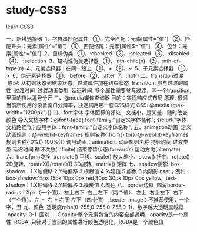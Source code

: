 # study-CSS3
learn CSS3



一、新增选择器
 1、字符串匹配属性
  ①、完全匹配：元素[属性="值"]
  ②、匹配开头：元素[属性^="值"]
  ③、匹配结尾：元素[属性$="值"]
  ④、包含：元素[属性*="值"]
 2、目标伪类
  ①、:checked
  ②、:selected
  ③、:disabled
  ④、::selection
 3、结构性伪类选择器
  ①、:nth-child(n)
  ②、:nth-of-type(n)
 4、兄弟选择器：在同一级上
  ①、+
  ②、~
 5、子元素选择器
  ①、>
 6、伪元素选择器
  ①、:before
  ②、:after
 7、:not()
二、transition过渡
 原理: 从初始状态到结束状态，过渡属性加在结束状态
 transition: 参与过渡的属性  过渡时间  过渡动画类型  延迟时间
 多个属性需要参与过渡，写一个transition, 里面的值以逗号分开
三、@media媒体查询器
目的：实现响应式布局
原理: 根据当前所使用的设备窗口分辨率，决定调用哪一套CSS样式
CSS: @media (max-width="1200px"){}
四、font字体
字体图标的好处：文档小，是矢量、随时改变颜色
导入文档字体：@font-face{	font-family:"自定义字体名称";	src:url("字体文档路径");} 应用字体：font-family:"自定义字体名称";
五、animation动画
 定义动画规则：@-webkit-keyframes 规则名称{	from{}	to{}}@-webkit-keyframes 规则名称{	0%{}	100%{}} 调用动画：animation: 动画规则名称 持续时间 过渡类型 延迟时间 循环次数(infinite) 结束停留状态(forwards) 运动方向(alternate)
六、transform变换
 translate() 平移、scale() 放大缩小、skew() 扭曲、rotate() 2D旋转、rotateX()/rotateY() 3D旋转、matrix() 矩阵
七、shadow阴影
 box-shadow：1.X轴偏移 2.Y轴偏移 3.模糊值 4.外延值 5.颜色 6.内阴影inset；例如：box-shadow:15px 15px 10px 0px red,30px 30px 10px 0px yellow;
 text-shadow：1.X轴偏移 2.Y轴偏移 3.模糊值 4.颜色
八、border边框
 圆角border-radius：Xpx（一个值）、左上右下  右上左下（两个值）、左上  右上左下  右下（三个值）、左上  右上 右下 左下（四个值）
 border-image：不推荐使用，一个字，丑
九、颜色
 透明度rgba(0-255,0-255,0-255,0-1)，数字越大透明度越低
 opacity: 0-1
 区别：
 Opacity:整个元素包含的内容全部透明，opacity是一个属性
 RGBA: 只针对于当前的属性进行颜色透明化，RGBA是一个颜色值
